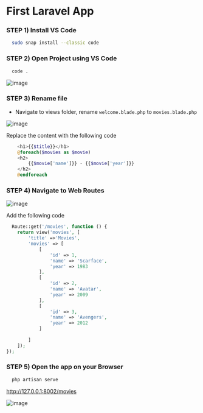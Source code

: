 # First Laravel App

### STEP 1) Install VS Code


```bash
  sudo snap install --classic code
```

### STEP 2) Open Project using VS Code

```bash
  code .
```
![image](https://user-images.githubusercontent.com/31894600/193714528-d404a231-bd97-4058-8126-ea5d4899d48b.png)

### STEP 3) Rename file

* Navigate to views folder, rename `welcome.blade.php` to `movies.blade.php`

![image](https://user-images.githubusercontent.com/31894600/193735502-29aa3f76-7005-4cc0-a651-cdcd55d18d33.png)

Replace the content with the following code

```php
    <h1>{{$title}}</h1>
    @foreach($movies as $movie)
    <h2>
        {{$movie['name']}} - {{$movie['year']}}
    </h2>
    @endforeach
```
### STEP 4) Navigate to Web Routes

![image](https://user-images.githubusercontent.com/31894600/193736454-0d6ddfa6-5f42-475e-b4dd-d9f584513bb2.png)

Add the following code

```php
  Route::get('/movies', function () {
    return view('movies', [
        'title' =>'Movies',
        'movies' => [
            [
                'id' => 1,
                'name' => 'Scarface',
                'year' => 1983
            ],
            [
                'id' => 2,
                'name' => 'Avatar',
                'year' => 2009
            ],
            [
                'id' => 3,
                'name' => 'Avengers',
                'year' => 2012
            ]
            
        ]
    ]);
});
```
### STEP 5) Open the app on your Browser

```bash
  php artisan serve
```

 http://127.0.0.1:8002/movies
 
 
![image](https://user-images.githubusercontent.com/31894600/193737662-1f73d02a-55ad-49a0-b8e6-1dc97cf1eaf3.png)

